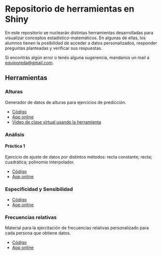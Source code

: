 # Repositorio de herramientas en Shiny

En este repositorio se nuclearán distintas herramientas desarrolladas para visualizar conceptos estadístico-matemáticos. En algunas de ellas, los alumnos tienen la posibilidad de acceder a datos personalizados, responder preguntas planteadas y verificar sus respuestas.

Si encontrás algún error o tenés alguna sugerencia, mandanos un mail a equiporeda@gmail.com.

## Herramientas

### Alturas

Generador de datos de alturas para ejercicios de predicción.

- [Código](https://github.com/REDA-ar/shinys/tree/main/alturas)
- [App online](https://reda-ar.shinyapps.io/Alturas/)
- [Video de clase virtual usando la herramienta](https://drive.google.com/file/d/10eLoIfujMsqw8MuuaZv26GDq65q9tww7/view)


### Análisis 

#### Práctica 1

Ejercicio de ajuste de datos por distintos métodos: recta constante; recta; cuadrática; polinomio interpolador.

- [Código](https://github.com/REDA-ar/shinys/tree/main/analisis/practica_1)
- [App online](https://msued.shinyapps.io/analisis_practica_1/)


### Especificidad y Sensibilidad

- [Código](https://github.com/matiaslopez/msued/tree/main/especificidad_sensibilidad)
- [App online](https://msued.shinyapps.io/especificidad_sensibilidad/)


### Frecuencias relativas

Material para la ejercitación de frecuencias relativas personalizado para cada persona que obtiene datos.

- [Código](https://github.com/matiaslopez/msued/tree/main/frecuencias_relativas)
- [App online](https://reda-ar.shinyapps.io/actividades_con_datos_propios/)
